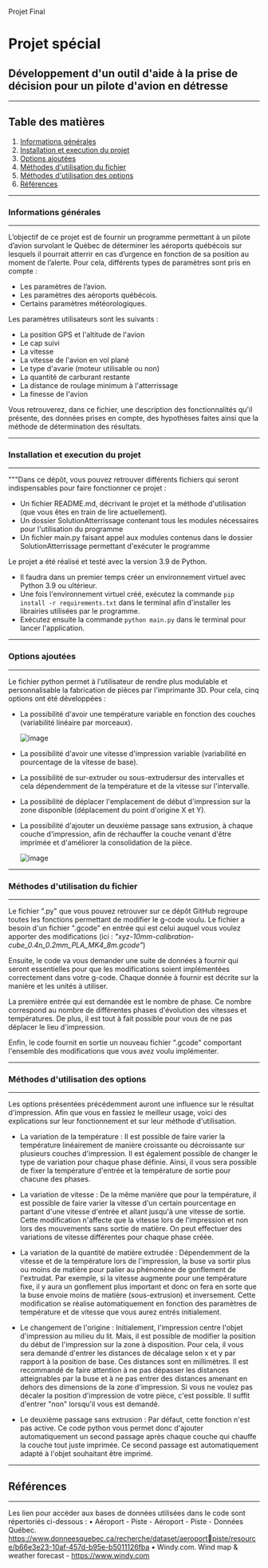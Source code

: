 Projet Final

# Projet spécial
## Développement d'un outil d'aide à la prise de décision pour un pilote d'avion en détresse
***
## Table des matières
1. [Informations générales](#informations-générales)
2. [Installation et execution du projet](#installation-et-execution-du-projet)
3. [Options ajoutées](#options-ajoutées)
4. [Méthodes d'utilisation du fichier](#méthode-d'utilisation-du-fichier)
5. [Méthodes d'utilisation des options](#méthode-d'utilisation-des-options)
6. [Références](#références)
***
### Informations générales
***
L’objectif de ce projet est de fournir un programme permettant à un pilote d’avion 
survolant le Québec de déterminer les aéroports québécois sur lesquels il pourrait atterrir en cas 
d’urgence en fonction de sa position au moment de l’alerte.
Pour cela, différents types de paramètres sont pris en compte : 
- Les paramètres de l’avion.
- Les paramètres des aéroports québécois.
- Certains paramètres météorologiques.

Les paramètres utilisateurs sont les suivants : 
- La position GPS et l'altitude de l'avion
- Le cap suivi
- La vitesse
- La vitesse de l'avion en vol plané
- Le type d'avarie (moteur utilisable ou non)
- La quantité de carburant restante
- La distance de roulage minimum à l'atterrissage
- La finesse de l'avion


Vous retrouverez, dans ce fichier, une description des fonctionnalités qu'il présente, des données prises en compte, des hypothèses faites ainsi que la méthode de détermination des résultats.
***
### Installation et execution du projet
***
"""Dans ce dépôt, vous pouvez retrouver différents fichiers qui seront indispensables pour faire fonctionner ce projet :

* Un fichier README.md, décrivant le projet et la méthode d'utilisation (que vous êtes en train de lire actuellement). 
* Un dossier SolutionAtterrissage contenant tous les modules nécessaires pour l'utilisation du programme
* Un fichier main.py faisant appel aux modules contenus dans le dossier SolutionAtterrissage permettant d'exécuter le programme

Le projet a été réalisé et testé avec la version 3.9 de Python. 
* Il faudra dans un premier temps créer un environnement virtuel avec Python 3.9 ou ultérieur.
* Une fois l'environnement virtuel créé, exécutez la commande `pip install -r requirements.txt` dans le terminal afin d'installer les librairies utilisées par le programme.
* Exécutez ensuite la commande `python main.py` dans le terminal pour lancer l'application.



***
### Options ajoutées
***
Le fichier python permet à l'utilisateur de rendre plus modulable et personnalisable la fabrication de pièces par l'imprimante 3D. Pour cela, cinq options ont été développées :
* La possibilité d'avoir une température variable en fonction des couches (variabilité linéaire par morceaux).

    ![image](https://github.com/NatGitEts/Mini_Projet_A_Groupe_L/assets/133153776/f0a53285-11b1-4793-9f37-c1f1c48f7dc5)

* La possibilité d'avoir une vitesse d'impression variable (variabilité en pourcentage de la vitesse de base).
* La possibilité de sur-extruder ou sous-extrudersur des intervalles et cela dépendemment de la température et de la vitesse sur l'intervalle.
* La possibilité de déplacer l'emplacement de début d'impression sur la zone disponible (déplacement du point d'origine X et Y).
* La possibilité d'ajouter un deuxième passage sans extrusion, à chaque couche d'impression, afin de réchauffer la couche venant d'être imprimée et d'améliorer la consolidation de la pièce. 

    ![image](https://github.com/NatGitEts/Mini_Projet_A_Groupe_L/assets/133153776/67887c39-be15-461e-b83e-17289f8c6aca)

***
### Méthodes d'utilisation du fichier
***
Le fichier ".py" que vous pouvez retrouver sur ce dépôt GitHub regroupe toutes les fonctions permettant de modifier le g-code voulu.
Le fichier a besoin d'un fichier ".gcode" en entrée qui est celui auquel vous voulez apporter des modifications (ici : *"xyz-10mm-calibration-cube_0.4n_0.2mm_PLA_MK4_8m.gcode"*)

Ensuite, le code va vous demander une suite de données à fournir qui seront essentielles pour que les modifications soient implémentées correctement dans votre g-code. Chaque donnée à fournir est décrite sur la manière et les unités à utiliser.

La première entrée qui est demandée est le nombre de phase. Ce nombre correspond au nombre de différentes phases d'évolution des vitesses et températures.
De plus, il est tout à fait possible pour vous de ne pas déplacer le lieu d'impression.

Enfin, le code fournit en sortie un nouveau fichier ".gcode" comportant l'ensemble des modifications que vous avez voulu implémenter. 
***
### Méthodes d'utilisation des options
***
Les options présentées précédemment auront une influence sur le résultat d'impression. Afin que vous en fassiez le meilleur usage, voici des explications sur leur fonctionnement et sur leur méthode d'utilisation.

* La variation de la température : Il est possible de faire varier la température linéairement de manière croissante ou décroissante sur plusieurs couches d'impression. Il est également possible de changer le type de variation pour chaque phase définie. Ainsi, il vous sera possible de fixer la température d'entrée et la température de sortie pour chacune des phases. 

* La variation de vitesse : De la même manière que pour la température, il est possible de faire varier la vitesse d'un certain pourcentage en partant d'une vitesse d'entrée et allant jusqu'à une vitesse de sortie. Cette modification n'affecte que la vitesse lors de l'impression et non lors des mouvements sans sortie de matière. On peut effectuer des variations de vitesse différentes pour chaque phase créée.

* La variation de la quantité de matière extrudée : Dépendemment de la vitesse et de la température lors de l'impression, la buse va sortir plus ou moins de matière pour palier au phénomène de gonflement de l'extrudat. Par exemple, si la vitesse augmente pour une température fixe, il y aura un gonflement plus important et donc on fera en sorte que la buse envoie moins de matière (sous-extrusion) et inversement. Cette modification se réalise automatiquement en fonction des paramètres de température et de vitesse que vous aurez entrés initialement.

* Le changement de l'origine : Initialement, l'impression centre l'objet d'impression au milieu du lit. Mais, il est possible de modifier la position du début de l'impression sur la zone à disposition. Pour cela, il vous sera demandé d'entrer les distances de décalage selon x et y par rapport à la position de base. Ces distances sont en millimètres. Il est recommandé de faire attention à ne pas dépasser les distances atteignables par la buse et à ne pas entrer des distances amenant en dehors des dimensions de la zone d'impression.
  Si vous ne voulez pas décaler la position d'impression de votre pièce, c'est possible. Il suffit d'entrer "non" lorsqu'il vous est demandé.

* Le deuxième passage sans extrusion : Par défaut, cette fonction n'est pas active. Ce code python vous permet donc d'ajouter automatiquement un second passage après chaque couche qui chauffe la couche tout juste imprimée. Ce second passage est automatiquement adapté à l'objet souhaitant être imprimé.
***
## Références
***
Les lien pour accéder aux bases de données utilisées dans le code sont répertoriés ci-dessous : 
• Aéroport - Piste - Aéroport - Piste - Données Québec. 
https://www.donneesquebec.ca/recherche/dataset/aeroportpiste/resource/b66e3e23-10af-457d-b95e-b5011126fba
• Windy.com. Wind map & weather forecast - https://www.windy.com
